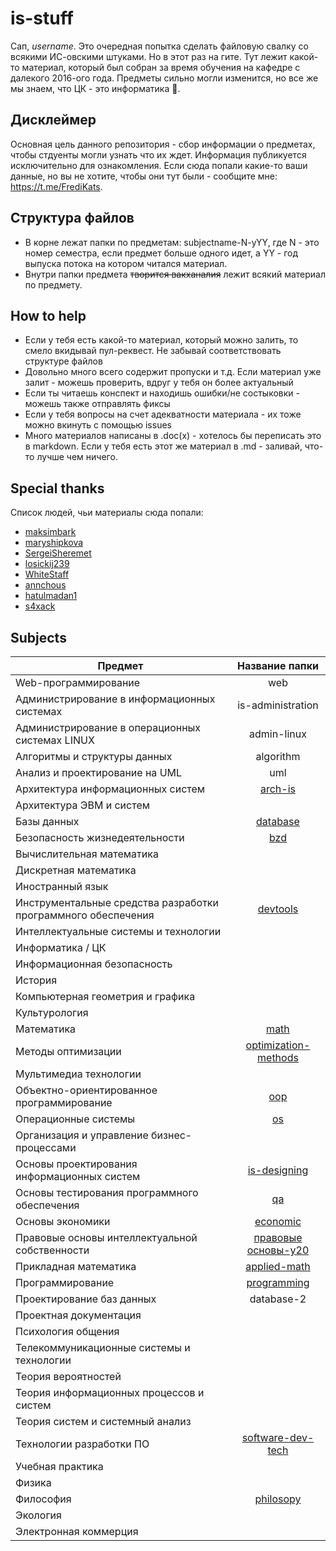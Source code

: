 # is-stuff

Сап, *username*. Это очередная попытка сделать файловую свалку со всякими ИС-овскими штуками. Но в этот раз на гите. Тут лежит какой-то материал, который был собран за время обучения на кафедре с далекого 2016-ого года. Предметы сильно могли изменится, но все же мы знаем, что ЦК - это информатика :new_moon_with_face:.

## Дисклеймер

Основная цель данного репозитория - сбор информации о предметах, чтобы стдуенты могли узнать что их ждет. Информация публикуется исключительно для ознакомления. Если сюда попали какие-то ваши данные, но вы не хотите, чтобы они тут были - сообщите мне: https://t.me/FrediKats.

## Структура файлов
- В корне лежат папки по предметам: subjectname-N-yYY, где N - это номер семестра, если предмет больше одного идет, а YY - год выпуска потока на котором читался материал.
- Внутри папки предмета ~~творится вакханалия~~ лежит всякий материал по предмету.

## How to help
- Если у тебя есть какой-то материал, который можно залить, то смело вкидывай пул-реквест. Не забывай соответствовать структуре файлов
- Довольно много всего содержит пропуски и т.д. Если материал уже залит - можешь проверить, вдруг у тебя он более актуальный
- Если ты читаешь конспект и находишь ошибки/не состыковки - можешь также отправлять фиксы
- Если у тебя вопросы на счет адекватности материала - их тоже можно вкинуть с помощью issues
- Много материалов написаны в .doc(x) - хотелось бы переписать это в markdown. Если у тебя есть этот же материал в .md - заливай, что-то лучше чем ничего.

## Special thanks

Список людей, чьи материалы сюда попали:
- [maksimbark](https://github.com/maksimbark)
- [maryshipkova](https://github.com/maryshipkova)
- [SergeiSheremet](https://github.com/SergeiSheremet)
- [losickij239](https://github.com/losickij239)
- [WhiteStaff](https://github.com/WhiteStaff)
- [annchous](https://github.com/annchous)
- [hatulmadan1](https://github.com/hatulmadan1)
- [s4xack](https://github.com/s4xack)

## Subjects

| Предмет | Название папки |
| ------------- |:------------------:|
|Web-программирование|web|
|Администрирование в информационных системах|is-administration|
|Администрирование в операционных системах LINUX|admin-linux|
|Алгоритмы и структуры данных|algorithm|
|Анализ и проектирование на UML|uml|
|Архитектура информационных систем|[arch-is](/arch-is-y20)|
|Архитектура ЭВМ и систем| |
|Базы данных|[database](/database)|
|Безопасность жизнедеятельности|[bzd](/bzd-y21)|
|Вычислительная математика| |
|Дискретная математика| |
|Иностранный язык| |
|Инструментальные средства разработки программного обеспечения|[devtools](/devtools)|
|Интеллектуальные системы и технологии| |
|Информатика / ЦК| |
|Информационная безопасность| |
|История| |
|Компьютерная геометрия и графика| |
|Культурология| |
|Математика|[math](/math-1-y20)|
|Методы оптимизации|[optimization-methods](/optimization-methods-y20)|
|Мультимедиа технологии| |
|Объектно-ориентированное программирование|[oop](/oop)|
|Операционные системы|[os](/os-y20)|
|Организация и управление бизнес-процессами| |
|Основы проектирования информационных систем|[is-designing](/is-designing-y20)|
|Основы тестирования программного обеспечения|[qa](/qa-y20)|
|Основы экономики|[economic](/economic-y20)|
|Правовые основы интеллектуальной собственности|[правовые основы-y20](/%D0%BF%D1%80%D0%B0%D0%B2%D0%BE%D0%B2%D1%8B%D0%B5%20%D0%BE%D1%81%D0%BD%D0%BE%D0%B2%D1%8B-y20)|
|Прикладная математика|[applied-math](/applied-math-y20)|
|Программирование|[programming](/programming)|
|Проектирование баз данных|database-2|
|Проектная документация| |
|Психология общения| |
|Телекоммуникационные системы и технологии| |
|Теория вероятностей| |
|Теория информационных процессов и систем| |
|Теория систем и системный анализ| |
|Технологии разработки ПО|[software-dev-tech](/software-dev-tech/y20)|
|Учебная практика| |
|Физика| |
|Философия|[philosopy](/philosopy-y20)|
|Экология| |
|Электронная коммерция| |
